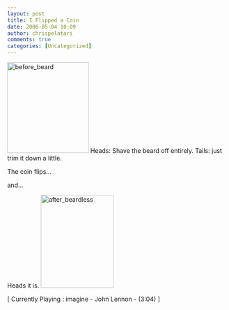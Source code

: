 ```yaml
---
layout: post
title: I Flipped a Coin
date: 2006-05-04 10:09
author: chrispelatari
comments: true
categories: [Uncategorized]
---
```

<a href="http://chrispelatari.files.wordpress.com/2006/05/before_beard.png"><img class="alignnone size-full wp-image-1154" alt="before_beard" src="http://chrispelatari.files.wordpress.com/2006/05/before_beard.png" width="187" height="208" /></a> Heads: Shave
the beard off entirely. Tails: just trim it down a little.

The coin flips...

and...

Heads it is. <a href="http://chrispelatari.files.wordpress.com/2006/05/after_beardless.png"><img class="alignnone size-full wp-image-1155" alt="after_beardless" src="http://chrispelatari.files.wordpress.com/2006/05/after_beardless.png" width="167" height="213" /></a>
<p class="media">[ Currently Playing : imagine - John Lennon - (3:04)
]</p>
